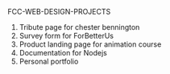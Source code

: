 FCC-WEB-DESIGN-PROJECTS

1. Tribute page for chester bennington
2. Survey form for ForBetterUs
3. Product landing page for animation course
4. Documentation for Nodejs
5. Personal portfolio
